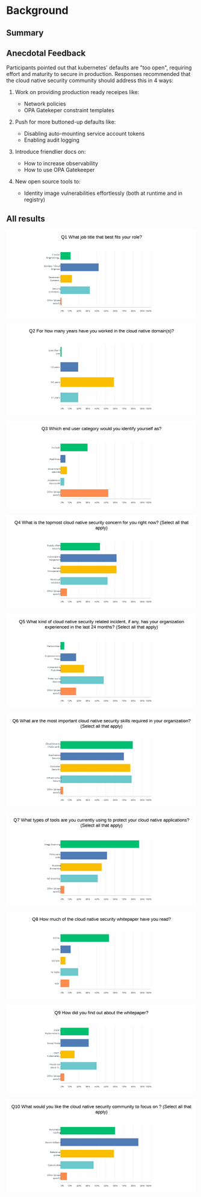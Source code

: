# Background
<todo>

## Summary
<todo>

## Anecdotal Feedback 
Participants pointed out that kubernetes' defaults are "too open", requiring effort and maturity to secure in production. Responses recommended that the cloud native security community should address this in 4 ways:

1) Work on providing production ready receipes like:
    + Network policies
    + OPA Gatekeper constraint templates

2) Push for more buttoned-up defaults like:
    + Disabling auto-mounting service account tokens
    + Enabling audit logging

3)  Introduce friendlier docs on:
    + How to increase observability
    + How to use OPA Gatekeeper

4) New open source tools to:
    + Identity image vulnerabilities effortlessly (both at runtime and in registry)


## All results

![q1](q1.png)

![q2](q2.png)

![q3](q3.png)

![q4](q4.png)

![q5](q5.png)

![q6](q6.png)

![q7](q7.png)

![q8](q8.png)

![q9](q9.png)

![q10](q10.png)

